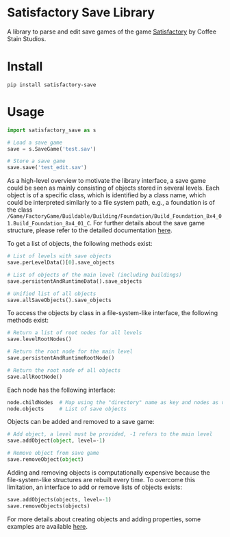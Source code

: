 # Satisfactory Save Library

A library to parse and edit save games of the game [Satisfactory](https://www.satisfactorygame.com/)
by Coffee Stain Studios.

# Install

```shell
pip install satisfactory-save
```

# Usage

```python
import satisfactory_save as s

# Load a save game
save = s.SaveGame('test.sav')

# Store a save game
save.save('test_edit.sav')
```

As a high-level overview to motivate the library interface, a save game could be seen as mainly consisting of objects stored in several levels.
Each object is of a specific class, which is identified by a class name, which could be interpreted similarly to a file system path, e.g., a foundation is of the class `/Game/FactoryGame/Buildable/Building/Foundation/Build_Foundation_8x4_01.Build_Foundation_8x4_01_C`.
For further details about the save game structure, please refer to the detailed documentation [here](https://github.com/moritz-h/satisfactory-3d-map/blob/master/docs/SATISFACTORY_SAVE.md).

To get a list of objects, the following methods exist:

```python
# List of levels with save objects
save.perLevelData()[0].save_objects

# List of objects of the main level (including buildings)
save.persistentAndRuntimeData().save_objects

# Unified list of all objects
save.allSaveObjects().save_objects
```

To access the objects by class in a file-system-like interface, the following methods exist:

```python
# Return a list of root nodes for all levels
save.levelRootNodes()

# Return the root node for the main level
save.persistentAndRuntimeRootNode()

# Return the root node of all objects
save.allRootNode()
```

Each node has the following interface:

```python
node.childNodes  # Map using the "directory" name as key and nodes as value
node.objects     # List of save objects
```

Objects can be added and removed to a save game:

```python
# Add object, a level must be provided, -1 refers to the main level
save.addObject(object, level=-1)

# Remove object from save game
save.removeObject(object)
```

Adding and removing objects is computationally expensive because the file-system-like structures are rebuilt every time.
To overcome this limitation, an interface to add or remove lists of objects exists:

```python
save.addObjects(objects, level=-1)
save.removeObjects(objects)
```

For more details about creating objects and adding properties, some examples are available [here](https://github.com/moritz-h/satisfactory-3d-map/tree/master/libsavepy/examples).
